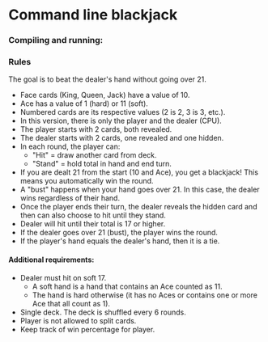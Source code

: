 # Command line blackjack

### Compiling and running:

### Rules
The goal is to beat the dealer's hand without going over 21.
- Face cards (King, Queen, Jack) have a value of 10.
- Ace has a value of 1 (hard) or 11 (soft).
- Numbered cards are its respective values (2 is 2, 3 is 3, etc.).
- In this version, there is only the player and the dealer (CPU).
- The player starts with 2 cards, both revealed.
- The dealer starts with 2 cards, one revealed and one hidden.
- In each round, the player can:
    - "Hit" = draw another card from deck.
    - "Stand" = hold total in hand and end turn.
- If you are dealt 21 from the start (10 and Ace), you get a blackjack! This means you automatically win the round.
- A "bust" happens when your hand goes over 21. In this case, the dealer wins regardless of their hand.
- Once the player ends their turn, the dealer reveals the hidden card and then can also choose to hit until they stand.
- Dealer will hit until their total is 17 or higher.
- If the dealer goes over 21 (bust), the player wins the round.
- If the player's hand equals the dealer's hand, then it is a tie.

#### Additional requirements:
- Dealer must hit on soft 17.
    - A soft hand is a hand that contains an Ace counted as 11.
    - The hand is hard otherwise (it has no Aces or contains one or more Ace that all count as 1).
- Single deck. The deck is shuffled every 6 rounds.
- Player is not allowed to split cards.
- Keep track of win percentage for player.

